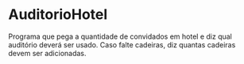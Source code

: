 # AuditorioHotel
Programa que pega a quantidade de convidados em hotel e diz qual auditório deverá ser usado. Caso falte cadeiras, diz quantas cadeiras devem ser adicionadas.
